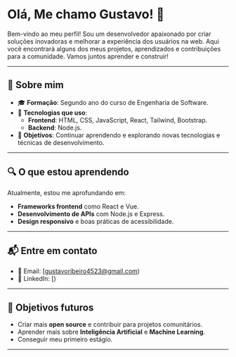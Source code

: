 # Olá, Me chamo Gustavo! 👋

Bem-vindo ao meu perfil! Sou um desenvolvedor apaixonado por criar soluções inovadoras e melhorar a experiência dos usuários na web. Aqui você encontrará alguns dos meus projetos, aprendizados e contribuições para a comunidade. Vamos juntos aprender e construir!

---

## 💼 Sobre mim

- 🎓 **Formação**: Segundo ano do curso de Engenharia de Software.
- 🔧 **Tecnologias que uso**: 
  - **Frontend**: HTML, CSS, JavaScript, React, Tailwind, Bootstrap.
  - **Backend**: Node.js.
- 🚀 **Objetivos**: Continuar aprendendo e explorando novas tecnologias e técnicas de desenvolvimento.

---

## 🔍 O que estou aprendendo

Atualmente, estou me aprofundando em:

- **Frameworks frontend** como React e Vue.
- **Desenvolvimento de APIs** com Node.js e Express.
- **Design responsivo** e boas práticas de acessibilidade.

---

## 📬 Entre em contato

- 📧 Email: [gustavoribeiro4523@gmail.com)
- 💼 LinkedIn: [)


---

## 🎯 Objetivos futuros

- Criar mais **open source** e contribuir para projetos comunitários.
- Aprender mais sobre **Inteligência Artificial** e **Machine Learning**.
- Conseguir meu primeiro estágio.

---
